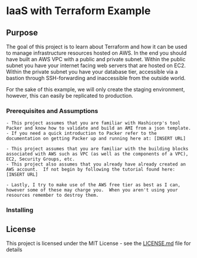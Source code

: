 # IaaS with Terraform Example

## Purpose
The goal of this project is to learn about Terraform and how it can be used to manage infrastructure resources hosted on AWS.
In the end you should have built an AWS VPC with a public and private subnet.  Within the public subnet you have your internet facing web servers that are hosted on EC2.
Within the private subnet you have your database tier, accessible via a bastion through SSH-forwarding and inaccessible from the outside world.

For the sake of this example, we will only create the staging environment, however, this can easily be replicated to production.

### Prerequisites and Assumptions 
    - This project assumes that you are familiar with Hashicorp's tool Packer and know how to validate and build an AMI from a json template.
    - If you need a quick introduction to Packer refer to the documentation on getting Packer up and running here at: [INSERT URL]

    - This project assumes that you are familiar with the building blocks associated with AWS such as VPC (as well as the components of a VPC), EC2, Security Groups, etc.
    - This project also assumes that you already have already created an  AWS account.  If not begin by following the tutorial found here: [INSERT URL] 

    - Lastly, I try to make use of the AWS free tier as best as I can, however some of these may charge you.  When you aren't using your resources remember to destroy them.

### Installing
    

## License
This project is licensed under the MIT License - see the [LICENSE.md](LICENSE.md) file for details


